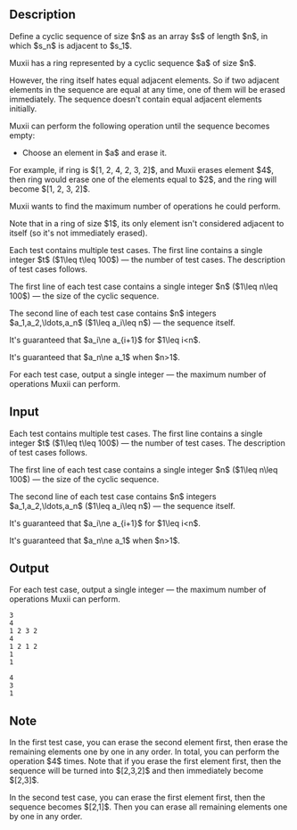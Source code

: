 ## Description

<div><p>Define a cyclic sequence of size $n$ as an array $s$ of length $n$, in which $s_n$ is adjacent to $s_1$.</p><p>Muxii has a ring represented by a cyclic sequence $a$ of size $n$.</p><p>However, the ring itself hates equal adjacent elements. So if two adjacent elements in the sequence are equal at any time, <span class="tex-font-style-bf">one of them</span> will be erased <span class="tex-font-style-bf">immediately</span>. The sequence doesn't contain equal adjacent elements initially.</p><p>Muxii can perform the following operation until the sequence becomes empty:</p><ul> <li> Choose an element in $a$ and erase it. </li></ul><p>For example, if ring is $[1, 2, 4, 2, 3, 2]$, and Muxii erases element $4$, then ring would erase one of the elements equal to $2$, and the ring will become $[1, 2, 3, 2]$.</p><p>Muxii wants to find the <span class="tex-font-style-bf">maximum</span> number of operations he could perform.</p><p><span class="tex-font-style-bf">Note that in a ring of size $1$, its only element isn't considered adjacent to itself (so it's not immediately erased).</span></p></div><div class="input-specification"><p>Each test contains multiple test cases. The first line contains a single integer $t$ ($1\leq t\leq 100$)&nbsp;— the number of test cases. The description of test cases follows.</p><p>The first line of each test case contains a single integer $n$ ($1\leq n\leq 100$)&nbsp;— the size of the cyclic sequence.</p><p>The second line of each test case contains $n$ integers $a_1,a_2,\ldots,a_n$ ($1\leq a_i\leq n$)&nbsp;— the sequence itself.</p><p>It's guaranteed that $a_i\ne a_{i+1}$ for $1\leq i&lt;n$.</p><p>It's guaranteed that $a_n\ne a_1$ when $n&gt;1$.</p></div><div class="output-specification"><p>For each test case, output a single integer&nbsp;— the maximum number of operations Muxii can perform.</p></div>

## Input

<p>Each test contains multiple test cases. The first line contains a single integer $t$ ($1\leq t\leq 100$)&nbsp;— the number of test cases. The description of test cases follows.</p><p>The first line of each test case contains a single integer $n$ ($1\leq n\leq 100$)&nbsp;— the size of the cyclic sequence.</p><p>The second line of each test case contains $n$ integers $a_1,a_2,\ldots,a_n$ ($1\leq a_i\leq n$)&nbsp;— the sequence itself.</p><p>It's guaranteed that $a_i\ne a_{i+1}$ for $1\leq i&lt;n$.</p><p>It's guaranteed that $a_n\ne a_1$ when $n&gt;1$.</p>

## Output

<p>For each test case, output a single integer&nbsp;— the maximum number of operations Muxii can perform.</p>





```input1|2,3,6,7
3
4
1 2 3 2
4
1 2 1 2
1
1
```




```output1
4
3
1
```



## Note

<p>In the first test case, you can erase the second element first, then erase the remaining elements one by one in any order. In total, you can perform the operation $4$ times. Note that if you erase the first element first, then the sequence will be turned into $[2,3,2]$ and then immediately become $[2,3]$.</p><p>In the second test case, you can erase the first element first, then the sequence becomes $[2,1]$. Then you can erase all remaining elements one by one in any order.</p>
